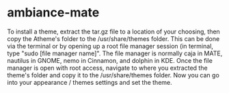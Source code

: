 # ambiance-mate
To install a theme, extract the tar.gz file to a location of your choosing, then copy the Atheme's folder to the /usr/share/themes folder. This can be done via the terminal or by opening up a root file manager session (in terminal, type "sudo [file manager name]". The file manager is normally caja in MATE, nautilus in GNOME, nemo in Cinnamon, and dolphin in KDE. Once the file manager is open with root access, navigate to where you extracted the theme's folder and copy it to the /usr/share/themes folder. Now you can go into your appearance / themes settings and set the theme.
